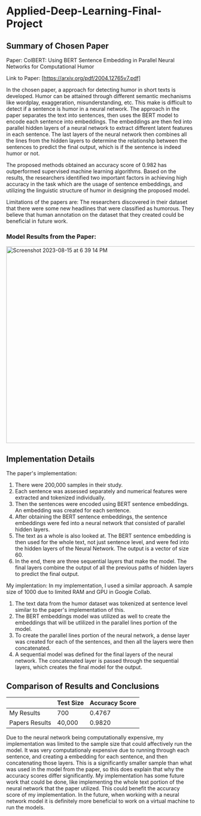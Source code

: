 # Applied-Deep-Learning-Final-Project

## Summary of Chosen Paper
Paper: ColBERT: Using BERT Sentence Embedding in Parallel Neural Networks for Computational Humor

Link to Paper: [https://arxiv.org/pdf/2004.12765v7.pdf]

In the chosen paper, a approach for detecting humor in short texts is developed. Humor can be attained through different semantic mechanisms like wordplay, exaggeration, misunderstanding, etc. This make is difficult to detect if a sentence is humor in a neural network. The approach in the paper separates the text into sentences, then uses the BERT model to encode each sentence into embeddings. The embeddings are then fed into parallel hidden layers of a neural network to extract different latent features in each sentence. The last layers of the neural network then combines all the lines from the hidden layers to determine the relationshp between the sentences to predict the final output, which is if the sentence is indeed humor or not. 


The proposed methods obtained an accuracy score of 0.982 has outperformed supervised machine learning algorithms. Based on the results, the researchers identified two important factors in achieving high accuracy in the task which are the usage of sentence embeddings, and utilizing the linguistic structure of humor in designing the proposed model. 

Limitations of the papers are:
The researchers discovered in their dataset that there were some new headlines that were classified as humorous. They believe that human annotation on the dataset that they created could be beneficial in future work. 

### Model Results from the Paper:

<img width="526" alt="Screenshot 2023-08-15 at 6 39 14 PM" src="https://github.com/doironm1ATWIT/Applied-Deep-Learning-Final-Project/assets/59668854/e5fd09ea-8991-4085-9b29-4d28b80ed34a">




## Implementation Details

The paper's implementation:
1. There were 200,000 samples in their study. 
1. Each sentence was assessed separately and numerical features were extracted and tokenized individually.
2. Then the sentences were encoded using BERT sentence embeddings. An embedding was created for each sentence.
3. After obtaining the BERT sentence embeddings, the sentence embeddings were fed into a neural network that consisted of parallel hidden layers.
4. The text as a whole is also looked at. The BERT sentence embedding is then used for the whole text, not just sentence level, and were fed into the hidden layers of the Neural Network. The output is a vector of size 60.
5. In the end, there are three sequential layers that make the model. The final layers combine the output of all the previous paths of hidden layers to predict the final output.



My implentation:
In my implementation, I used a similar approach. A sample size of 1000 due to limited RAM and GPU in Google Collab.

1. The text data from the humor dataset was tokenized at sentence level similar to the paper's implementation of this. 
2. The BERT embeddings model was utilized as well to create the embeddings that will be utlilized in the parallel lines portion of the model.
3. To create the parallel lines portion of the neural network, a dense layer was created for each of the sentences, and then all the layers were then concatenated.
4. A sequential model was defined for the final layers of the neural network. The concatenated layer is passed through the sequential layers, which creates the final model for the output.




## Comparison of Results and Conclusions

|                              | Test  Size  | Accuracy Score |
| ---------------------------- | ----------- | -------------- |
| My Results                   |  700        |  0.4767        |  *used a test train split of 30 percent
| Papers Results               |  40,000     |  0.9820        |  *used a test train split of 20 percent

Due to the neural network being computationally expensive, my implementation was limited to the sample size that could affectively run the model. It was very computationaly expensive due to running through each sentence, and creating a embedding for each sentence, and then concatenating those layers. This is a significantly smaller sample than what was used in the model from the paper, so this does explain that why the accuracy scores differ significantly. My implementation has some future work that could be done, like implementing the whole text portion of the neural network that the paper utilized. This could benefit the accuracy score of my implementation. In the future, when working with a neural network model it is definitely more beneficial to work on a virtual machine to run the models. 

